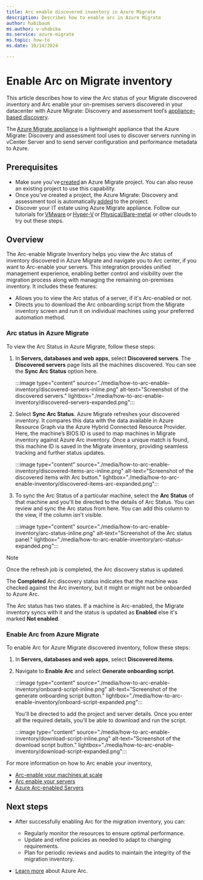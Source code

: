 ```yaml
---
title: Arc enable discovered inventory in Azure Migrate
description: Describes how to enable arc in Azure Migrate
author: habibaum
ms.author: v-uhabiba
ms.service: azure-migrate
ms.topic: how-to
ms.date: 10/14/2024

---
```


# Enable Arc on Migrate inventory 


This article describes how to view the Arc status of your Migrate discovered inventory and Arc enable your on-premises servers discovered in your datacenter with Azure Migrate: Discovery and assessment tool’s [appliance-based discovery](how-to-set-up-appliance-vmware.md).  

The [Azure Migrate appliance](migrate-appliance.md) is a lightweight appliance that the Azure Migrate: Discovery and assessment tool uses to discover servers running in vCenter Server and to send server configuration and performance metadata to Azure. 

## Prerequisites 

- Make sure you've [created](create-manage-projects.md) an Azure Migrate project. You can also reuse an existing project to use this capability. 
- Once you've created a project, the Azure Migrate: Discovery and assessment tool is automatically [added](how-to-create-assessment.md) to the project. 
- Discover your IT estate using Azure Migrate appliance. Follow our tutorials for [VMware](./tutorial-discover-vmware.md) or [Hyper-V](tutorial-discover-hyper-v.md) or [Physical/Bare-metal](tutorial-discover-physical.md) or other clouds to try out these steps. 

## Overview 

The Arc-enable Migrate Inventory helps you view the Arc status of inventory discovered in Azure Migrate and navigate you to Arc center, if you want to Arc-enable your servers. This integration provides unified management experience, enabling better control and visibility over the migration process along with managing the remaining on-premises inventory. It includes these features:  

- Allows you to view the Arc status of a server, if it's Arc-enabled or not. 
- Directs you to download the Arc onboarding script from the Migrate inventory screen and run it on individual machines using your preferred automation method. 

### Arc status in Azure Migrate
 
To view the Arc Status in Azure Migrate, follow these steps:

1. In **Servers, databases and web apps**, select **Discovered servers**.
The **Discovered servers** page lists all the machines discovered. You can see the **Sync Arc Status** option here. 

   :::image type="content" source="./media/how-to-arc-enable-inventory/discovered-servers-inline.png" alt-text="Screenshot of the discovered servers." lightbox="./media/how-to-arc-enable-inventory/discovered-servers-expanded.png":::
 
2. Select **Sync Arc Status**. Azure Migrate refreshes your discovered inventory. It compares this data with the data available in Azure Resource Graph via the Azure Hybrid Connected Resource Provider. Here, the machine’s BIOS ID is used to map machines in Migrate inventory against Azure Arc inventory. Once a unique match is found, this machine ID is saved in the Migrate inventory, providing seamless tracking and further status updates. 

   :::image type="content" source="./media/how-to-arc-enable-inventory/discovered-items-arc-inline.png" alt-text="Screenshot of the discovered items with Arc button." lightbox="./media/how-to-arc-enable-inventory/discovered-items-arc-expanded.png":::

3. To sync the Arc Status of a particular machine, select the **Arc Status** of that machine and you'll be directed to the details of Arc Status. You can review and sync the Arc status from here. You can add this column to the view, if the column isn't visible. 

   :::image type="content" source="./media/how-to-arc-enable-inventory/arc-status-inline.png" alt-text="Screenshot of the Arc status panel." lightbox="./media/how-to-arc-enable-inventory/arc-status-expanded.png":::

> [!Note] 
> Once the refresh job is completed, the Arc discovery status is updated. 

The **Completed** Arc discovery status indicates that the machine was checked against the Arc inventory, but it might or might not be onboarded to Azure Arc. 

The Arc status has two states. If a machine is Arc-enabled, the Migrate inventory syncs with it and the status is updated as **Enabled** else it's marked **Not enabled**.

### Enable Arc from Azure Migrate

To enable Arc for Azure Migrate discovered inventory, follow these steps:  

1. In **Servers, databases and web apps**, select **Discovered items**.

2. Navigate to **Enable Arc** and select **Generate onboarding script**. 
 
   :::image type="content" source="./media/how-to-arc-enable-inventory/onboard-script-inline.png" alt-text="Screenshot of the generate onboarding script button." lightbox="./media/how-to-arc-enable-inventory/onboard-script-expanded.png":::

   You'll be directed to add the project and server details. Once you enter all the required details, you'll be able to download and run the script. 

   :::image type="content" source="./media/how-to-arc-enable-inventory/download-script-inline.png" alt-text="Screenshot of the download script button." lightbox="./media/how-to-arc-enable-inventory/download-script-expanded.png":::
 
For more information on how to Arc enable your inventory,  

- [Arc-enable your machines at scale](/azure/azure-arc/servers/onboard-service-principal) 
- [Arc enable your servers](/azure/azure-arc/servers/learn/quick-enable-hybrid-vm) 
- [Azure Arc-enabled Servers](/azure/azure-arc/servers/learn/quick-enable-hybrid-vm) 

## Next steps 

- After successfully enabling Arc for the migration inventory, you can: 

   - Regularly monitor the resources to ensure optimal performance. 
   - Update and refine policies as needed to adapt to changing requirements. 
   - Plan for periodic reviews and audits to maintain the integrity of the migration inventory. 
- [Learn more](/azure/azure-arc/overview) about Azure Arc. 